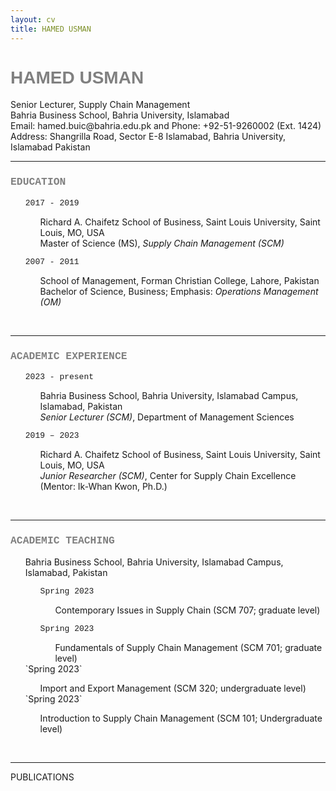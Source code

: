 ```yaml
---
layout: cv
title: HAMED USMAN
---
```

<h1 style="font-family:arial; color:#808080">HAMED USMAN</h1>
Senior Lecturer, Supply Chain Management<br/>
Bahria Business School, Bahria University, Islamabad<br/>
Email: hamed.buic@bahria.edu.pk and Phone: +92-51-9260002 (Ext. 1424)<br/>
Address: Shangrilla Road, Sector E-8 Islamabad, Bahria University, Islamabad Pakistan


<br/>

---


<h3 style="font-family:courier; color:#808080">EDUCATION</h3>

<ul style="list-style-type:none;">
 <a style="font-family:courier; font-size:13px">2017 - 2019</a>
  <ul style="list-style-type:none;">
   <li>Richard A. Chaifetz School of Business, Saint Louis University, Saint Louis, MO, USA</li>
   <li>Master of Science (MS), <i>Supply Chain Management (SCM)</i></li></ul>
</ul>

<ul style="list-style-type:none;">
 <a style="font-family:courier; font-size:13px">2007 - 2011</a>
  <ul style="list-style-type:none;">
   <li>School of Management, Forman Christian College, Lahore, Pakistan</li>
   <li>Bachelor of Science, Business; Emphasis: <i>Operations Management (OM)</i></li></ul>
</ul>


<br/>

---


<h3 style="font-family:courier; color:#808080">ACADEMIC EXPERIENCE</h3>

<ul style="list-style-type:none;">
 <a style="font-family:courier; font-size:13px">2023 - present</a>
  <ul style="list-style-type:none;">
   <li>Bahria Business School, Bahria University, Islamabad Campus, Islamabad, Pakistan</li>
   <li><i>Senior Lecturer (SCM)</i>, Department of Management Sciences</li></ul>
</ul>

<ul style="list-style-type:none;">
 <a style="font-family:courier; font-size:13px">2019 – 2023</a>
  <ul style="list-style-type:none;">
   <li>Richard A. Chaifetz School of Business, Saint Louis University, Saint Louis, MO, USA</li>
   <li><i>Junior Researcher (SCM)</i>, Center for Supply Chain Excellence (Mentor: Ik-Whan Kwon, Ph.D.)</li></ul>
</ul>


<br/>

---


<h3 style="font-family:courier; color:#808080">ACADEMIC TEACHING</h3>
 <ul style="list-style-type:none;">
  Bahria Business School, Bahria University, Islamabad Campus, Islamabad, Pakistan
   <ul style="list-style-type:none;">
    <a style="font-family:courier; font-size:13px">Spring 2023</a>
     <ul style="list-style-type:none;">
      <li>Contemporary Issues in Supply Chain (SCM 707; graduate level)</li></ul></ul>
   <ul style="list-style-type:none;">
    <a style="font-family:courier; font-size:13px">Spring 2023</a>
     <ul style="list-style-type:none;">
      <li>Fundamentals of Supply Chain Management (SCM 701; graduate level)</li></ul></ul>
`Spring 2023`<br/>
  <ul style="list-style-type:none;">
    <li>Import and Export Management (SCM 320; undergraduate level)</li></ul>
`Spring 2023`<br/>
  <ul style="list-style-type:none;">
    <li>Introduction to Supply Chain Management (SCM 101; Undergraduate level)</li></ul>
</ul></ul>


<br/>

---


PUBLICATIONS
